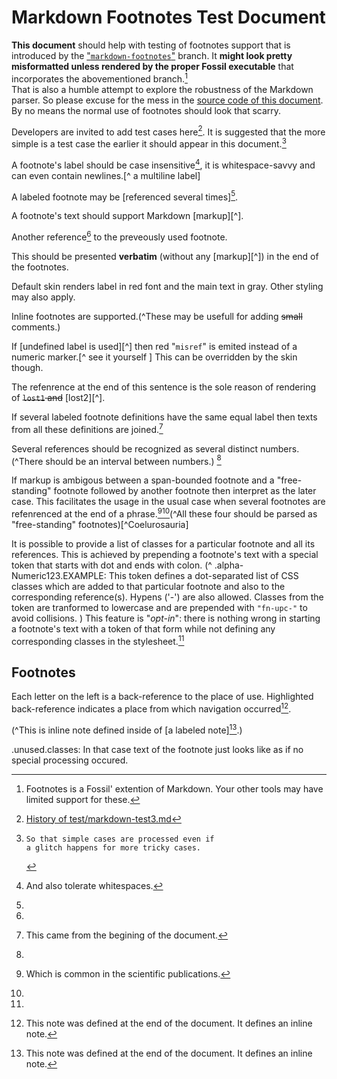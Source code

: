 
Markdown Footnotes Test Document
================================

**This document** should help with testing of footnotes support that
is introduced by the ["`markdown-footnotes`"][branch] branch.
It **might look pretty misformatted unless rendered by the proper Fossil
executable** that incorporates the abovementioned branch.[^1]  
That is also a humble attempt to explore the robustness of the Markdown parser.
So please excuse for the mess in the [source code of this document][src].
By no means the normal use of footnotes should look that scarry.

Developers are invited to add test cases here[^here].
It is suggested that the more simple is a test case the earlier it should
appear in this document.[^ if glitch occurs	]


[^lost3]: This note was defined at the begining of the document.

[^duplicate]: This came from the begining of the document.

A footnote's label should be case insensitive[^ case INSENSITIVE ],
it is whitespace-savvy and can even contain newlines.[^ a
multiline
label]

A labeled footnote may be [referenced several times][^many-refs].

A footnote's text should support Markdown [markup][^].

Another reference[^many-refs] to the preveously used footnote.

[^lost2]: This note was defined in the middle of the document.
   It references [its previous][^lost3] 
   and [the forthcoming][^lost1] siblings.

[^i am strayed]:
  This should be presented **verbatim** (without any [markup][^])
  in the end of the footnotes.
  
  Default skin renders label in red font and the main text in gray.
  Other styling may also apply.

Inline footnotes are supported.(^These may be usefull for adding
<s>small</s> comments.)

If [undefined label is used][^] then red "`misref`" is emited instead of
a numeric marker.[^ see it yourself ]
This can be overridden by the skin though.

The refenrence at the end of this sentence is the sole reason of
rendering of <s>`lost1` and</s> [lost2][^].

If several labeled footnote definitions have the same equal label then texts
from all these definitions are joined.[^duplicate]

Several references should be recognized as several distinct numbers.
(^There should be an interval between numbers.) [^many-refs]

If markup is ambigous between a span-bounded footnote and
a "free-standing" footnote followed by another footnote
then interpret as the later case.
This facilitates the usage in the usual case
when several footnotes are refenrenced at the end
of a phrase.[^scipub][^many-refs](^All these four should
be parsed as "free-standing" footnotes)[^Coelurosauria]

<style>
  li.fn-upc-example span.fn-upc {
    border: solid 2px lightgreen;
    border-radius: 0.25em;
    padding-left: 2px;
    padding-right: 2px;
    margin-bottom: 0.2em;
  }
  li.fn-upc-example span.fn-upcDot:first-child {
    font-weight: bold;
  }
  sup.noteref.fn-upc-example,
  span.notescope.fn-upc-example sup.noteref {
    border: solid 2px lightgreen;
    border-radius: 0.4em;
    padding: 2px;
  }
  sup.noteref.fn-upc-example::after,
  span.notescope.fn-upc-example sup.noteref::after {
    content: " ⛄";
  }
  sup.noteref.fn-upc-example:hover::after,
  span.notescope.fn-upc-example sup.noteref:hover::after {
    content: " 👻";
  }
</style>

It is possible to provide a list of classes for a particular footnote and
all its references. This is achieved by prepending a footnote's text with
a special token that starts with dot and ends with colon.
(^
   .alpha-Numeric123.EXAMPLE:
   This token defines a dot-separated list of CSS classes
   which are added to that particular footnote and also to the
   corresponding reference(s). Hypens ('-') are also allowed.
   Classes from the token are tranformed to lowercase and are prepended
   with `"fn-upc-"` to avoid collisions.
)
This feature is "*opt-in*": there is nothing wrong in starting a footnote's
text with a token of that form while not defining any corresponding classes
in the stylesheet.[^nostyle]

## Footnotes

[branch]: /timeline?r=markdown-footnotes&nowiki

[^ 1]:  Footnotes is a Fossil' extention of
        Markdown. Your other tools may have limited support for these.

[^here]: [History of test/markdown-test3.md](/finfo/test/markdown-test3.md)

[src]: /file/test/markdown-test3.md?ci=markdown-footnotes&txt&ln

[^if glitch occurs]:
        So that simple cases are processed even if
        a glitch happens for more tricky cases.

[^	CASE	 insensitive  	]: And also tolerate whitespaces.

[^ a multiline label ]: But at a footnote's definition it should still
    be written within square brackets
             on a single line.

[^duplicate]: And that came from the end of the document.

[^many-refs]:
   Each letter on the left is a back-reference to the place of use.
   Highlighted back-reference indicates a place from which navigation
   occurred[^lost1].

[^lost1]: This note was defined at the end of the document.
   It defines an inline note.
   
   (^This is inline note defined inside of [a labeled note][^lost1].)

[^markup]:   E.g. *emphasis*, and [so on](/md_rules).
   BTW, this note may not have a backreference to the "stray".

[^undefined label is used]: For example due to a typo.

[^another stray]: Just to verify the correctness of ordering and styling.

[^scipub]: Which is common in the scientific publications.

[^nostyle]:
  .unused.classes:
  In that case text of the footnote just looks like as if
  no special processing occured.
